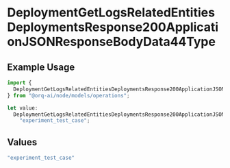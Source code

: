 # DeploymentGetLogsRelatedEntitiesDeploymentsResponse200ApplicationJSONResponseBodyData44Type

## Example Usage

```typescript
import {
  DeploymentGetLogsRelatedEntitiesDeploymentsResponse200ApplicationJSONResponseBodyData44Type,
} from "@orq-ai/node/models/operations";

let value:
  DeploymentGetLogsRelatedEntitiesDeploymentsResponse200ApplicationJSONResponseBodyData44Type =
    "experiment_test_case";
```

## Values

```typescript
"experiment_test_case"
```